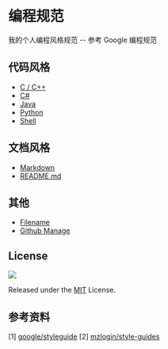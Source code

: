 # 编程规范

我的个人编程风格规范 -- 参考 Google 编程规范

## 代码风格

* [C / C++](code-style/c-cpp-style-guide.md)
* [C#](code-style/c-sharp-style-guide.md)
* [Java](code-style/java-style-guide.md)
* [Python](code-style/python-style-guide.md)
* [Shell](code-style/shell-style-guide.md)

## 文档风格

* [Markdown](docs-style/markdown-style-guide.md)
* [README.md](docs-style/readme-markdown-style-guide.md)

## 其他

* [Filename](other-style/filename.md)
* [Github Manage](other-style/github-manage.md)

## License

![](https://img.shields.io/github/license/rocj/style-guides.svg?style=flat-square)

Released under the [MIT](./LICENSE) License.

## 参考资料

[1] [google/styleguide](https://github.com/google/styleguide)
[2] [mzlogin/style-guides](https://github.com/mzlogin/style-guides)